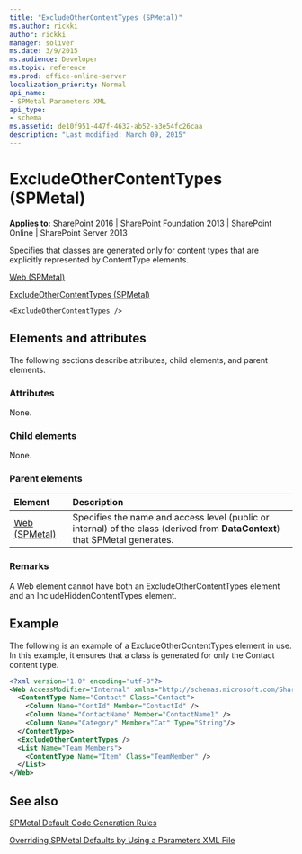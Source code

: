 ```yaml
---
title: "ExcludeOtherContentTypes (SPMetal)"
ms.author: rickki
author: rickki
manager: soliver
ms.date: 3/9/2015
ms.audience: Developer
ms.topic: reference
ms.prod: office-online-server
localization_priority: Normal
api_name:
- SPMetal Parameters XML
api_type:
- schema
ms.assetid: de10f951-447f-4632-ab52-a3e54fc26caa
description: "Last modified: March 09, 2015"
---
```


# ExcludeOtherContentTypes (SPMetal)

 
  
 **Applies to:** SharePoint 2016 | SharePoint Foundation 2013 | SharePoint Online | SharePoint Server 2013
  
Specifies that classes are generated only for content types that are explicitly represented by ContentType elements.
  
[Web (SPMetal)](web-spmetal.md)
  
[ExcludeOtherContentTypes (SPMetal)](excludeothercontenttypes-spmetal.md)
  
```VB.net
<ExcludeOtherContentTypes />
```

## Elements and attributes

The following sections describe attributes, child elements, and parent elements.

### Attributes

None.
  
### Child elements

None.
  
### Parent elements

|**Element**|**Description**|
|:-----|:-----|
|[Web (SPMetal)](web-spmetal.md) <br/> |Specifies the name and access level (public or internal) of the class (derived from **DataContext**) that SPMetal generates.  <br/> |
   
### Remarks

A Web element cannot have both an ExcludeOtherContentTypes element and an IncludeHiddenContentTypes element.
  
## Example

The following is an example of a ExcludeOtherContentTypes element in use. In this example, it ensures that a class is generated for only the Contact content type.
  
```XML
<?xml version="1.0" encoding="utf-8"?>
<Web AccessModifier="Internal" xmlns="http://schemas.microsoft.com/SharePoint/2009/spmetal">
  <ContentType Name="Contact" Class="Contact">
    <Column Name="ContId" Member="ContactId" />
    <Column Name="ContactName" Member="ContactName1" />
    <Column Name="Category" Member="Cat" Type="String"/>
  </ContentType>
  <ExcludeOtherContentTypes />
  <List Name="Team Members">
    <ContentType Name="Item" Class="TeamMember" />
  </List>
</Web>

```

## See also



[SPMetal Default Code Generation Rules](http://msdn.microsoft.com/library/873ac65e-425e-40f3-9ef6-753d3cda1436%28Office.15%29.aspx)
  
[Overriding SPMetal Defaults by Using a Parameters XML File](http://msdn.microsoft.com/library/209359b2-bd46-47b6-837d-3c0c2005cb19%28Office.15%29.aspx)

